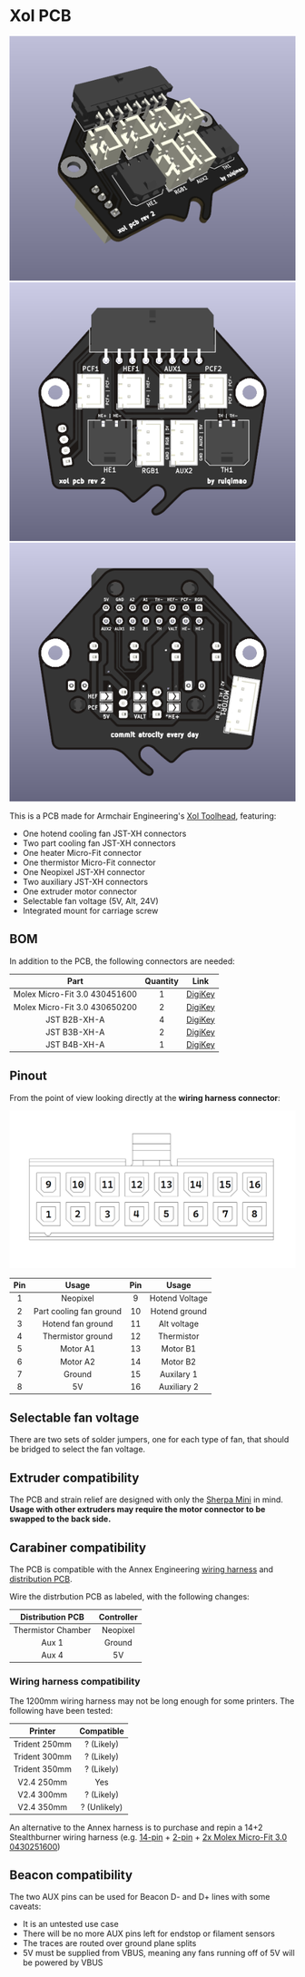 # Xol PCB

![Render](Images/Render.png)
![Front](Images/Front.png)
![Back](Images/Back.png)

This is a PCB made for Armchair Engineering's [Xol Toolhead](https://github.com/Armchair-Engineering/Xol-Toolhead), featuring:
* One hotend cooling fan JST-XH connectors
* Two part cooling  fan JST-XH connectors
* One heater Micro-Fit connector
* One thermistor Micro-Fit connector
* One Neopixel JST-XH connector
* Two auxiliary JST-XH connectors
* One extruder motor connector
* Selectable fan voltage (5V, Alt, 24V)
* Integrated mount for carriage screw

## BOM

In addition to the PCB, the following connectors are needed:

| Part | Quantity | Link |
|:-:|:-:|:-:|
| Molex Micro-Fit 3.0 430451600 | 1 | [DigiKey](https://www.digikey.com/en/products/detail/molex/0430451600/531424) |
| Molex Micro-Fit 3.0 430650200 | 2 | [DigiKey](https://www.digikey.com/en/products/detail/molex/0436500200/268989) |
| JST B2B-XH-A | 4 | [DigiKey](https://www.digikey.com/en/products/detail/jst-sales-america-inc./B2B-XH-A(LF)(SN)/1651045) |
| JST B3B-XH-A | 2 | [DigiKey](https://www.digikey.com/en/products/detail/jst-sales-america-inc./B3B-XH-A/1651046) |
| JST B4B-XH-A | 1 | [DigiKey](https://www.digikey.com/en/products/detail/jst-sales-america-inc./B4B-XH-A(LF)(SN)/1651047) |

## Pinout

From the point of view looking directly at the **wiring harness connector**:

![Pinout](Images/Pinout.png)

| Pin | Usage | Pin | Usage |
|:-:|:-:|:-:|:-:|
| 1 | Neopixel | 9 | Hotend Voltage |
| 2 | Part cooling fan ground | 10 | Hotend ground |
| 3 | Hotend fan ground | 11 | Alt voltage |
| 4 | Thermistor ground | 12 | Thermistor |
| 5 | Motor A1 | 13 | Motor B1 |
| 6 | Motor A2 | 14 | Motor B2 |
| 7 | Ground | 15 | Auxilary 1 |
| 8 | 5V | 16 | Auxiliary 2 |

## Selectable fan voltage

There are two sets of solder jumpers, one for each type of fan, that should be bridged to select the fan voltage.

## Extruder compatibility
The PCB and strain relief are designed with only the [Sherpa Mini](https://github.com/Annex-Engineering/Sherpa_Mini-Extruder) in mind. **Usage with other extruders may require the motor connector to be swapped to the back side.**

## Carabiner compatibility

The PCB is compatible with the Annex Engineering [wiring harness](https://store.annex.engineering/products/carabiner-wiring-harness) and [distribution PCB](https://github.com/Annex-Engineering/Annex_Engineering_PCBs/tree/master/carabiner-series-toolboard/carabiner-distributor).

Wire the distrbution PCB as labeled, with the following changes:

| Distribution PCB | Controller |
|:-:|:-:|
| Thermistor Chamber | Neopixel |
| Aux 1 | Ground |
| Aux 4 | 5V |

### Wiring harness compatibility

The 1200mm wiring harness may not be long enough for some printers. The following have been tested:

| Printer | Compatible |
|:-:|:-:|
| Trident 250mm | ? (Likely) |
| Trident 300mm | ? (Likely) |
| Trident 350mm | ? (Likely) |
| V2.4 250mm | Yes |
| V2.4 300mm | ? (Likely) |
| V2.4 350mm | ? (Unlikely) |

An alternative to the Annex harness is to purchase and repin a 14+2 Stealthburner wiring harness (e.g. [14-pin](https://www.fabreeko.com/products/ldo-v2-4-or-trident-ptfe-toolhead-cable-1-9m-350mm-sized-build?variant=43114275537151) + [2-pin](https://kb-3d.com/store/printer-specific-harnesses/474-linneo-led-extension-harness-voron-stealth-burner-1642910819052.html) + [2x Molex Micro-Fit 3.0 0430251600](https://www.digikey.com/en/products/detail/molex/0430251600/531406?utm_adgroup=&utm_source=google&utm_medium=cpc&utm_campaign=PMax%20Supplier_Focus%20Supplier&utm_term=&utm_content=&gclid=EAIaIQobChMIsoGBzZrzgAMVJzmtBh1heQdKEAQYASABEgKG5PD_BwE))

## Beacon compatibility

The two AUX pins can be used for Beacon D- and D+ lines with some caveats:
* It is an untested use case
* There will be no more AUX pins left for endstop or filament sensors
* The traces are routed over ground plane splits
* 5V must be supplied from VBUS, meaning any fans running off of 5V will be powered by VBUS
